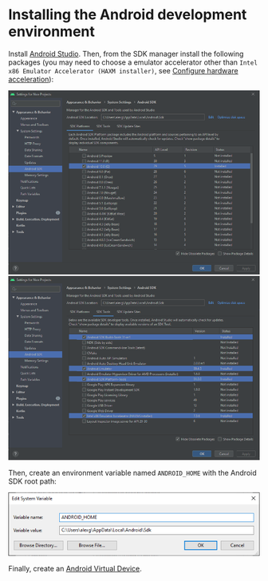 # Installing the Android development environment

Install [Android Studio](https://developer.android.com/studio#downloads). Then, from the SDK manager install the following packages (you may need to choose a emulator accelerator other than `Intel x86 Emulator Accelerator (HAXM installer)`, see [Configure hardware acceleration](https://developer.android.com/studio/run/emulator-acceleration#vm-windows)):

![SDK Platform](img/sdk-platform.png)
![SDK Tools](img/sdk-tools.png)

Then, create an environment variable named `ANDROID_HOME` with the Android SDK root path:

![ANDROID_HOME](img/android-home.png)

Finally, create an [Android Virtual Device](https://developer.android.com/studio/run/managing-avds).
